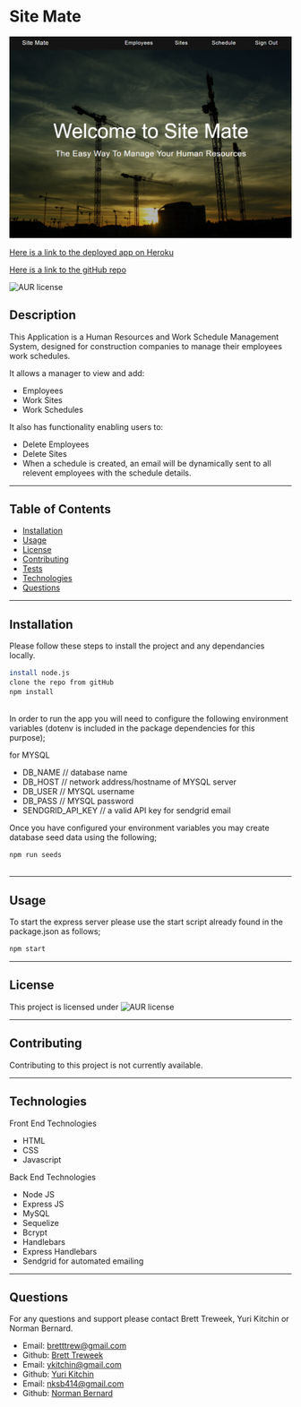 

# Site Mate
 
  
  ![alt text](./public/images/screenshot.PNG)
  
[Here is a link to the deployed app on Heroku](https://construction-site-mate.herokuapp.com/)

[Here is a link to the gitHub repo](https://github.com/Normksb/site-mate)  

![AUR license](https://img.shields.io/static/v1?label=License&message=MIT&color=blue)

## Description
This Application is a Human Resources and Work Schedule Management System, designed for construction companies to manage their employees work schedules.

It allows a manager to view and add:   
- Employees
- Work Sites
- Work Schedules

It also has functionality enabling users to:
- Delete Employees
- Delete Sites
- When a schedule is created, an email will be dynamically sent to all relevent employees with the schedule details.


---
## Table of Contents

- [Installation](#installation)
- [Usage](#usage)
- [License](#license)
- [Contributing](#contributing)
- [Tests](#tests)
- [Technologies](#technologies)
- [Questions](#questions)

---
## Installation  
  
Please follow these steps to install the project and any dependancies locally.

```bash
install node.js
clone the repo from gitHub
npm install
 
```

In order to run the app you will need to configure the following environment variables (dotenv is included in the package dependencies for this purpose);

for MYSQL
- DB_NAME  // database name
- DB_HOST  // network address/hostname of MYSQL server
- DB_USER  // MYSQL username
- DB_PASS  // MYSQL password
- SENDGRID_API_KEY // a valid API key for sendgrid email

Once you have configured your environment variables you may create database seed data using the following;

```bash
npm run seeds
 
```

---
## Usage

 
To start the express server please use the start script already found in the package.json as follows;

```bash
npm start
```


---
## License

This project is licensed under ![AUR license](https://img.shields.io/static/v1?label=License&message=MIT&color=blue)

---
## Contributing

Contributing to this project is not currently available.


---

## Technologies

Front End Technologies
- HTML
- CSS
- Javascript

Back End Technologies
- Node JS
- Express JS
- MySQL
- Sequelize
- Bcrypt
- Handlebars
- Express Handlebars
- Sendgrid for automated emailing

---

## Questions

For any questions and support please contact Brett Treweek, Yuri Kitchin or Norman Bernard.  
- Email: bretttrew@gmail.com  
- Github: [Brett Treweek](https://github.com/brett-treweek)
- Email: ykitchin@gmail.com
- Github: [Yuri Kitchin](https://github.com/yurikitchin)
- Email: nksb414@gmail.com
- Github: [Norman Bernard](https://github.com/Normksb)